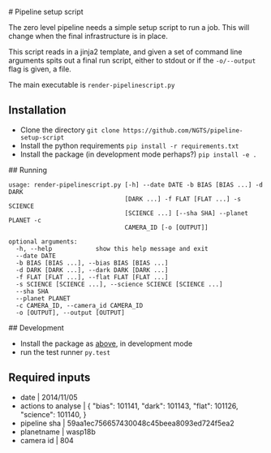 # Pipeline setup script

The zero level pipeline needs a simple setup script to run a job. This will change when the final infrastructure is in place.

This script reads in a jinja2 template, and given a set of command line arguments spits out a final run script, either to stdout or if the `-o/--output` flag is given, a file.

The main executable is `render-pipelinescript.py`

## <a name="installation"></a>Installation

* Clone the directory `git clone https://github.com/NGTS/pipeline-setup-script`
* Install the python requirements `pip install -r requirements.txt`
* Install the package (in development mode perhaps?) `pip install -e .`


## Running

```
usage: render-pipelinescript.py [-h] --date DATE -b BIAS [BIAS ...] -d DARK
                                [DARK ...] -f FLAT [FLAT ...] -s SCIENCE
                                [SCIENCE ...] [--sha SHA] --planet PLANET -c
                                CAMERA_ID [-o [OUTPUT]]

optional arguments:
  -h, --help            show this help message and exit
  --date DATE
  -b BIAS [BIAS ...], --bias BIAS [BIAS ...]
  -d DARK [DARK ...], --dark DARK [DARK ...]
  -f FLAT [FLAT ...], --flat FLAT [FLAT ...]
  -s SCIENCE [SCIENCE ...], --science SCIENCE [SCIENCE ...]
  --sha SHA
  --planet PLANET
  -c CAMERA_ID, --camera_id CAMERA_ID
  -o [OUTPUT], --output [OUTPUT]
```

## Development

* Install the package as [above](#installation), in development mode
* run the test runner `py.test`

## Required inputs

* date | 2014/11/05
* actions to analyse | {
  "bias": 101141,
  "dark": 101143,
  "flat": 101126,
  "science": 101140,
}
* pipeline sha | 59aa1ec756657430048c45beea8093ed724f5ea2
* planetname | wasp18b
* camera id | 804
